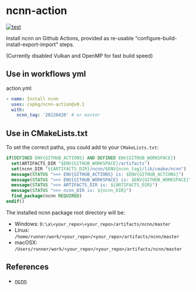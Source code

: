 # ncnn-action

[![test](https://github.com/cvpkg/ncnn-action/actions/workflows/test.yml/badge.svg)](https://github.com/cvpkg/ncnn-action/actions/workflows/test.yml)

Install ncnn on Github Actions, provided as re-usable "configure-build-install-export-import" steps.

(Currently disabled Vulkan and OpenMP for fast build speed)

## Use in workflows yml
action.yml:
```yml
- name: Install ncnn
  uses: cvpkg/ncnn-action@v0.1
  with:
    ncnn_tag: '20220420' # or master
```

## Use in CMakeLists.txt
To set the correct paths, you could add to your `CMakeLists.txt`:
```cmake
if(DEFINED ENV{GITHUB_ACTIONS} AND DEFINED ENV{GITHUB_WORKSPACE})
  set(ARTIFACTS_DIR "$ENV{GITHUB_WORKSPACE}/artifacts")
  set(ncnn_DIR "${ARTIFACTS_DIR}/ncnn/$ENV{ncnn_tag}/lib/cmake/ncnn")
  message(STATUS ">>> ENV{GITHUB_ACTIONS} is: $ENV{GITHUB_ACTIONS}")
  message(STATUS ">>> ENV{GITHUB_WORKSPACE} is: $ENV{GITHUB_WORKSPACE}")
  message(STATUS ">>> ARTIFACTS_DIR is: ${ARTIFACTS_DIR}")
  message(STATUS ">>> ncnn_DIR is: ${ncnn_DIR}")
  find_package(ncnn REQUIRED)
endif()
```

The installed ncnn package root directory will be:
- Windows: `D:\a\<your_repo>\<your_repo>/artifacts/ncnn/master`
- Linux: `/home/runner/work/<your_repo>/<your_repo>/artifacts/ncnn/master`
- macOSX: `/Users/runner/work/<your_repo>/<your_repo>/artifacts/ncnn/master`

## References
- [ncnn](https://github.com/tencent/ncnn)